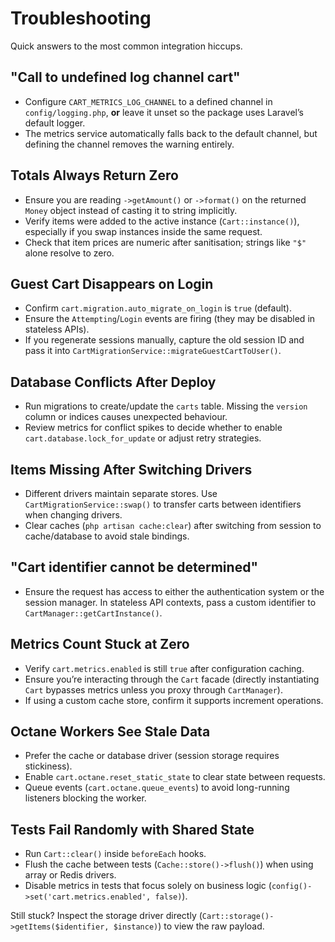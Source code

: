 # Troubleshooting

Quick answers to the most common integration hiccups.

## "Call to undefined log channel cart"

- Configure `CART_METRICS_LOG_CHANNEL` to a defined channel in `config/logging.php`, **or** leave it unset so the package uses Laravel’s default logger.
- The metrics service automatically falls back to the default channel, but defining the channel removes the warning entirely.

## Totals Always Return Zero

- Ensure you are reading `->getAmount()` or `->format()` on the returned `Money` object instead of casting it to string implicitly.
- Verify items were added to the active instance (`Cart::instance()`), especially if you swap instances inside the same request.
- Check that item prices are numeric after sanitisation; strings like `"$"` alone resolve to zero.

## Guest Cart Disappears on Login

- Confirm `cart.migration.auto_migrate_on_login` is `true` (default).
- Ensure the `Attempting`/`Login` events are firing (they may be disabled in stateless APIs).
- If you regenerate sessions manually, capture the old session ID and pass it into `CartMigrationService::migrateGuestCartToUser()`.

## Database Conflicts After Deploy

- Run migrations to create/update the `carts` table. Missing the `version` column or indices causes unexpected behaviour.
- Review metrics for conflict spikes to decide whether to enable `cart.database.lock_for_update` or adjust retry strategies.

## Items Missing After Switching Drivers

- Different drivers maintain separate stores. Use `CartMigrationService::swap()` to transfer carts between identifiers when changing drivers.
- Clear caches (`php artisan cache:clear`) after switching from session to cache/database to avoid stale bindings.

## "Cart identifier cannot be determined"

- Ensure the request has access to either the authentication system or the session manager. In stateless API contexts, pass a custom identifier to `CartManager::getCartInstance()`.

## Metrics Count Stuck at Zero

- Verify `cart.metrics.enabled` is still `true` after configuration caching.
- Ensure you’re interacting through the `Cart` facade (directly instantiating `Cart` bypasses metrics unless you proxy through `CartManager`).
- If using a custom cache store, confirm it supports increment operations.

## Octane Workers See Stale Data

- Prefer the cache or database driver (session storage requires stickiness).
- Enable `cart.octane.reset_static_state` to clear state between requests.
- Queue events (`cart.octane.queue_events`) to avoid long-running listeners blocking the worker.

## Tests Fail Randomly with Shared State

- Run `Cart::clear()` inside `beforeEach` hooks.
- Flush the cache between tests (`Cache::store()->flush()`) when using array or Redis drivers.
- Disable metrics in tests that focus solely on business logic (`config()->set('cart.metrics.enabled', false)`).

Still stuck? Inspect the storage driver directly (`Cart::storage()->getItems($identifier, $instance)`) to view the raw payload.

